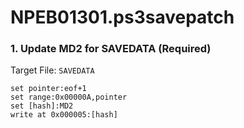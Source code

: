 # NPEB01301.ps3savepatch

### 1. Update MD2 for SAVEDATA (Required)

Target File: `SAVEDATA`

```
set pointer:eof+1
set range:0x00000A,pointer
set [hash]:MD2
write at 0x000005:[hash]
```

